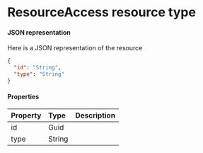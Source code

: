 # ResourceAccess resource type



#### JSON representation

Here is a JSON representation of the resource

<!-- {
  "blockType": "resource",
  "optionalProperties": [

  ],
  "@odata.type": "microsoft.graph.ResourceAccess"
}-->

```json
{
  "id": "String",
  "type": "String"
}

```
#### Properties
| Property	   | Type	|Description|
|:---------------|:--------|:----------|
|id|Guid||
|type|String||
